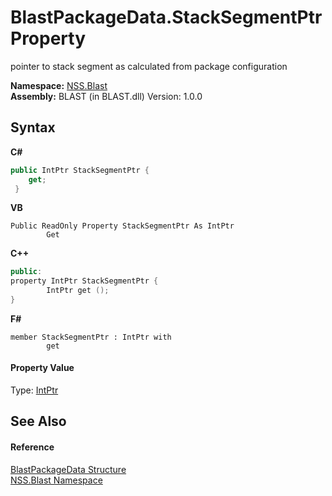 # BlastPackageData.StackSegmentPtr Property 
 

pointer to stack segment as calculated from package configuration

**Namespace:**&nbsp;<a href="88b55311-4a89-0894-e27a-e157e443c7f7">NSS.Blast</a><br />**Assembly:**&nbsp;BLAST (in BLAST.dll) Version: 1.0.0

## Syntax

**C#**<br />
``` C#
public IntPtr StackSegmentPtr {
	get;
 }
```

**VB**<br />
``` VB
Public ReadOnly Property StackSegmentPtr As IntPtr
		Get
```

**C++**<br />
``` C++
public:
property IntPtr StackSegmentPtr {
		IntPtr get ();
}
```

**F#**<br />
``` F#
member StackSegmentPtr : IntPtr with 
		get

```


#### Property Value
Type: <a href="https://docs.microsoft.com/dotnet/api/system.intptr" target="_blank" rel="noopener noreferrer">IntPtr</a>

## See Also


#### Reference
<a href="08d36c75-b5dc-8eaf-5936-daa952653fa2">BlastPackageData Structure</a><br /><a href="88b55311-4a89-0894-e27a-e157e443c7f7">NSS.Blast Namespace</a><br />
